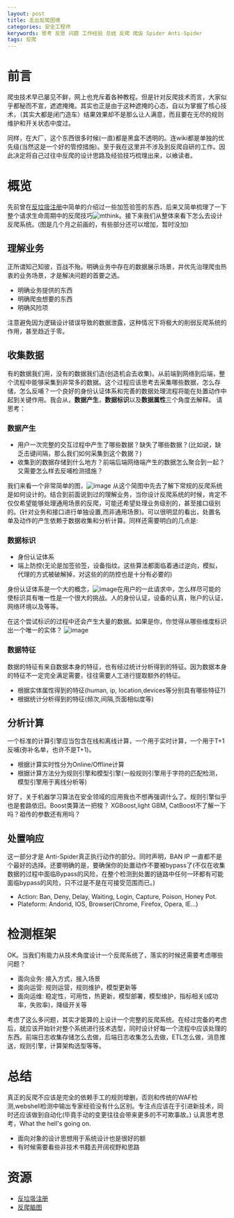 ```yaml
---
layout: post
title: 走出反爬困境
categories: 安全工程师
kerywords: 思考 反思 问题 工作经验 总结 反爬 爬虫 Spider Anti-Spider
tags: 反爬
---
```


# 前言

爬虫技术早已屡见不鲜，网上也充斥着各种教程。但是针对反爬技术而言，大家似乎都秘而不宣，遮遮掩掩。其实也正是由于这种遮掩的心态，自以为掌握了核心技术，（其实大都是闭门造车）结果效果却不是那么让人满意，而且要在无尽的规则维护和开关状态中度过。

同样，在大厂，这个东西很多时候(一直)都是黑盒不透明的。连wiki都是单独的优先级(当然这是一个好的管控措施)。至于我在这里并不涉及到反爬自研的工作。因此决定将自己过往中反爬的设计思路及经验技巧梳理出来，以飨读者。

# 概览

先前曾在[反垃圾注册](https://github.com/mylamour/blog/issues/34)中简单的介绍过一些加签验签的东西，后来又简单梳理了一下整个请求生命周期中的反爬技巧![mthink](https://img.iami.xyz/images/47093786-7c5b9100-d25c-11e8-88fa-f97c50b980a2.png)。接下来我们从整体来看下怎么去设计反爬系统。(图是几个月之前画的，有些部分还可以增加，暂时没加)

## 理解业务

正所谓知己知彼，百战不殆。明确业务中存在的数据展示场景，并优先治理爬虫热衷的业务场景，才是解决问题的首要之选。

* 明确业务提供的东西
* 明确爬虫想要的东西
* 明确风险项

注意避免因为逻辑设计错误导致的数据泄露，这种情况下将极大的削弱反爬系统的作用，甚至趋近于零。

## 收集数据

有的数据我们用，没有的数据我们造(创造机会去收集)。从前端到网络到后端，整个流程中能够采集到非常多的数据。这个过程应该思考去采集哪些数据，怎么存储，怎么反哺？一个良好的身份认证体系和完善的数据处理流程将能在处置动作中起到关键作用。我会从，**数据产生**，**数据标识**以及**数据属性**三个角度去解释。
请思考：

### 数据产生

* 用户一次完整的交互过程中产生了哪些数据？缺失了哪些数据？(比如说，缺乏击键间隔，那么我们如何采集到这个数据？)
* 收集到的数据存储到什么地方？前端后端网络端产生的数据怎么聚合到一起？又需要怎么样去反哺检测措施？

我们来看一个非常简单的图，![image](https://img.iami.xyz/images/54924594-b2a5e680-4f47-11e9-8827-ba8245245ca2.png)
从这个简图中先去了解下常规的反爬系统是如何设计的。结合到前面说到过的理解业务，当你设计反爬系统的时候，肯定不仅仅希望能够处理通用场景的反爬，可能还希望处理业务级别的，甚至接口级别的。(针对业务和接口进行单独设置,而非通用场景)。可以很明显的看出，处置名单及动作的产生依赖于数据收集和分析计算。同样还需要明白的几点是:

### 数据标识

* 身份认证体系
* 端上防控(无论是加签验签，设备指纹。这些算法都面临着通过逆向，模拟，代理的方式被破解掉，对这些的的防控也是十分有必要的)

身份认证体系是一个大的概念，![image](https://img.iami.xyz/images/54925119-a5d5c280-4f48-11e9-8c46-7efbb9daf1dc.png)在用户的一此请求中，怎么样尽可能的使标识具有唯一性是一个很大的挑战。人的身份认证，设备的认真，账户的认证，网络环境以及等等。

在这个尝试标识的过程中还会产生大量的数据。如果是你，你觉得从哪些维度标识出一个唯一的实体？
![image](https://img.iami.xyz/images/54925811-06b1ca80-4f4a-11e9-8359-e757b543e002.png)

### 数据特征

数据的特征有来自数据本身的特征，也有经过统计分析得到的特征。因为数据本身的特征不一定完全满足需要，往往需要人工进行提取额外的特征。

* 根据实体属性得到的特征(human, ip, location,devices等分别具有哪些特征?)
* 根据统计分析得到的特征(频次,间隔,页面相似度等)

## 分析计算

一个标准的计算引擎应当包含在线和离线计算，一个用于实时计算，一个用于T+1反哺(弥补名单，也许不是T+1)。

* 根据计算实时性分为Online/Offline计算
* 根据计算方法分为规则引擎和模型引擎(一般规则引擎用于字符的匹配检测，模型引擎用于离线分析等)

好了，关于机器学习算法在安全领域的应用我也不想再强调什么了。规则引擎似乎也是套路依旧。Boost类算法一把梭？ XGBoost,light GBM, CatBoost不了解一下吗？祖传的参数还有用吗？

## 处置响应

这一部分才是 Anti-Spider真正执行动作的部分。同时声明，BAN IP 一直都不是个最好的选择。还要明确的是，要确保你的处置动作不要被bypass了(不仅在收集数据的过程中面临Bypass的风险，在整个检测到处置的链路中任何一环都有可能面临bypass的风险，只不过是不是在可接受范围而已。)

* Action:  Ban, Deny, Delay, Waiting, Login, Capture, Poison, Honey Pot.
* Plateform: Andorid, IOS, Browser(Chrome, Firefox, Opera, IE...)


# 检测框架

OK。当我们有能力从技术角度设计一个反爬系统了，落实的时候还需要考虑哪些问题？

* 面向业务: 接入方式，接入场景
* 面向运营: 规则运营，规则维护，模型更新等
* 面向运维: 稳定性，可用性，热更新，模型部署，模型维护，指标相关(成功率，失败率)，降级开关等

考虑了这么多问题，其实才能算的上设计一个完整的反爬系统。在经过完备的考虑后，就应该开始针对整个系统进行技术选型，同时设计好每一个流程中应该处理的东西。前端日志收集存储怎么去做，后端日志收集怎么去做，ETL怎么做，消息推送，规则引擎，计算架构选型等等。


# 总结

真正的反爬不应该是完全的依赖手工的规则增删，否则和传统的WAF检测,webshell检测中输出专家经验没有什么区别。专注点应该在于引进新技术，同时还应该做到自动化(毕竟手动的变更往往会带来更多的不可欺事故。) 认真思考思考，What the hell's going on.

* 面向对象的设计思想用于系统设计也是很好的额
* 有时候需要看些非技术书籍去开阔视野和思路

# 资源

* [反垃圾注册](https://github.com/mylamour/blog/issues/34)
* [反爬脑图](https://img.iami.xyz/images/47093786-7c5b9100-d25c-11e8-88fa-f97c50b980a2.png)
